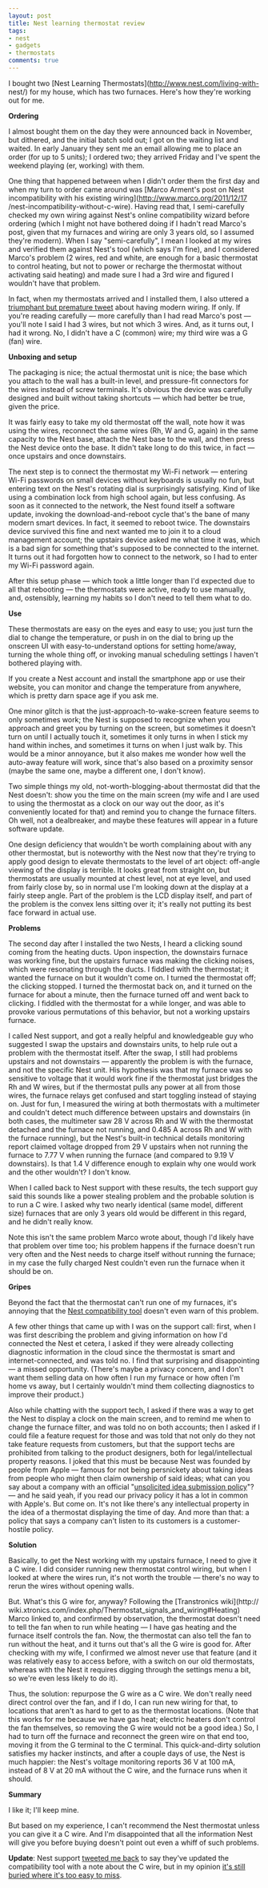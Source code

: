 ```yaml
---
layout: post
title: Nest learning thermostat review
tags:
- nest
- gadgets
- thermostats
comments: true
---
```

I bought two [Nest Learning Thermostats](http://www.nest.com/living-with-
nest/) for my house, which has two furnaces. Here's how they're working out
for me.

**Ordering**

I almost bought them on the day they were announced back in November, but
dithered, and the initial batch sold out; I got on the waiting list and
waited. In early January they sent me an email allowing me to place an order
(for up to 5 units); I ordered two; they arrived Friday and I've spent the
weekend playing (er, working) with them.

One thing that happened between when I didn't order them the first day and
when my turn to order came around was [Marco Arment's post on Nest
incompatibility with his existing wiring](http://www.marco.org/2011/12/17
/nest-incompatibility-without-c-wire). Having read that, I semi-carefully
checked my own wiring against Nest's online compatibility wizard before
ordering (which I might not have bothered doing if I hadn't read Marco's post,
given that my furnaces and wiring are only 3 years old, so I assumed they're
modern). When I say "semi-carefully", I mean I looked at my wires and verified
them against Nest's tool (which says I'm fine), and I considered Marco's
problem (2 wires, red and white, are enough for a basic thermostat to control
heating, but not to power or recharge the thermostat without activating said
heating) and made sure I had a 3rd wire and figured I wouldn't have that
problem.

In fact, when my thermostats arrived and I installed them, I also uttered a
[triumphant but premature
tweet](https://twitter.com/#!/metamatt/status/157882839508062209) about having
modern wiring. If only. If you're reading carefully — more carefully than I
had read Marco's post — you'll note I said I had 3 wires, but not which 3
wires. And, as it turns out, I had it wrong. No, I didn't have a C (common)
wire; my third wire was a G (fan) wire.

**Unboxing and setup**

The packaging is nice; the actual thermostat unit is nice; the base which you
attach to the wall has a built-in level, and pressure-fit connectors for the
wires instead of screw terminals. It's obvious the device was carefully
designed and built without taking shortcuts — which had better be true, given
the price.

It was fairly easy to take my old thermostat off the wall, note how it was
using the wires, reconnect the same wires (Rh, W and G, again) in the same
capacity to the Nest base, attach the Nest base to the wall, and then press
the Nest device onto the base. It didn't take long to do this twice, in fact —
once upstairs and once downstairs.

The next step is to connect the thermostat my Wi-Fi network — entering Wi-Fi
passwords on small devices without keyboards is usually no fun, but entering
text on the Nest's rotating dial is surprisingly satisfying. Kind of like
using a combination lock from high school again, but less confusing. As soon
as it connected to the network, the Nest found itself a software update,
invoking the download-and-reboot cycle that's the bane of many modern smart
devices. In fact, it seemed to reboot twice. The downstairs device survived
this fine and next wanted me to join it to a cloud management account; the
upstairs device asked me what time it was, which is a bad sign for something
that's supposed to be connected to the internet. It turns out it had forgotten
how to connect to the network, so I had to enter my Wi-Fi password again.

After this setup phase — which took a little longer than I'd expected due to
all that rebooting — the thermostats were active, ready to use manually, and,
ostensibly, learning my habits so I don't need to tell them what to do.

**Use**

These thermostats are easy on the eyes and easy to use; you just turn the dial
to change the temperature, or push in on the dial to bring up the onscreen UI
with easy-to-understand options for setting home/away, turning the whole thing
off, or invoking manual scheduling settings I haven't bothered playing with.

If you create a Nest account and install the smartphone app or use their
website, you can monitor and change the temperature from anywhere, which is
pretty darn space age if you ask me.

One minor glitch is that the just-approach-to-wake-screen feature seems to
only sometimes work; the Nest is supposed to recognize when you approach and
greet you by turning on the screen, but sometimes it doesn't turn on until I
actually touch it, sometimes it only turns in when I stick my hand within
inches, and sometimes it turns on when I just walk by. This would be a minor
annoyance, but it also makes me wonder how well the auto-away feature will
work, since that's also based on a proximity sensor (maybe the same one, maybe
a different one, I don't know).

Two simple things my old, not-worth-blogging-about thermostat did that the
Nest doesn't: show you the time on the main screen (my wife and I are used to
using the thermostat as a clock on our way out the door, as it's conveniently
located for that) and remind you to change the furnace filters. Oh well, not a
dealbreaker, and maybe these features will appear in a future software update.

One design deficiency that wouldn't be worth complaining about with any other
thermostat, but is noteworthy with the Nest now that they're trying to apply
good design to elevate thermostats to the level of art object: off-angle
viewing of the display is terrible. It looks great from straight on, but
thermostats are usually mounted at chest level, not at eye level, and used
from fairly close by, so in normal use I'm looking down at the display at a
fairly steep angle. Part of the problem is the LCD display itself, and part of
the problem is the convex lens sitting over it; it's really not putting its
best face forward in actual use.

**Problems**

The second day after I installed the two Nests, I heard a clicking sound
coming from the heating ducts. Upon inspection, the downstairs furnace was
working fine, but the upstairs furnace was making the clicking noises, which
were resonating through the ducts. I fiddled with the thermostat; it wanted
the furnace on but it wouldn't come on. I turned the thermostat off; the
clicking stopped. I turned the thermostat back on, and it turned on the
furnace for about a minute, then the furnace turned off and went back to
clicking. I fiddled with the thermostat for a while longer, and was able to
provoke various permutations of this behavior, but not a working upstairs
furnace.

I called Nest support, and got a really helpful and knowledgeable guy who
suggested I swap the upstairs and downstairs units, to help rule out a problem
with the thermostat itself. After the swap, I still had problems upstairs and
not downstairs — apparently the problem is with the furnace, and not the
specific Nest unit. His hypothesis was that my furnace was so sensitive to
voltage that it would work fine if the thermostat just bridges the Rh and W
wires, but if the thermostat pulls any power at all from those wires, the
furnace relays get confused and start toggling instead of staying on. Just for
fun, I measured the wiring at both thermostats with a multimeter and couldn't
detect much difference between upstairs and downstairs (in both cases, the
multimeter saw 28 V across Rh and W with the thermostat detached and the
furnace not running, and 0.485 A across Rh and W with the furnace running),
but the Nest's built-in technical details monitoring report claimed voltage
dropped from 29 V upstairs when not running the furnace to 7.77 V when running
the furnace (and compared to 9.19 V downstairs). Is that 1.4 V difference
enough to explain why one would work and the other wouldn't? I don't know.

When I called back to Nest support with these results, the tech support guy
said this sounds like a power stealing problem and the probable solution is to
run a C wire. I asked why two nearly identical (same model, different size)
furnaces that are only 3 years old would be different in this regard, and he
didn't really know.

Note this isn't the same problem Marco wrote about, though I'd likely have
that problem over time too; his problem happens if the furnace doesn't run
very often and the Nest needs to charge itself without running the furnace; in
my case the fully charged Nest couldn't even run the furnace when it should be
on.

**Gripes**

Beyond the fact that the thermostat can't run one of my furnaces, it's
annoying that the [Nest compatibility
tool](http://store.nest.com/#compatibility) doesn't even warn of this problem.

A few other things that came up with I was on the support call: first, when I
was first describing the problem and giving information on how I'd connected
the Nest et cetera, I asked if they were already collecting diagnostic
information in the cloud since the thermostat is smart and internet-connected,
and was told no. I find that surprising and disappointing — a missed
opportunity. (There's maybe a privacy concern, and I don't want them selling
data on how often I run my furnace or how often I'm home vs away, but I
certainly wouldn't mind them collecting diagnostics to improve their product.)

Also while chatting with the support tech, I asked if there was a way to get
the Nest to display a clock on the main screen, and to remind me when to
change the furnace filter, and was told no on both accounts; then I asked if I
could file a feature request for those and was told that not only do they not
take feature requests from customers, but that the support techs are
prohibited from talking to the product designers, both for legal/intellectual
property reasons. I joked that this must be because Nest was founded by people
from Apple — famous for not being persnickety about taking ideas from people
who might then claim ownership of said ideas; what can you say about a company
with an official "[unsolicited idea submission
policy](http://www.apple.com/legal/policies/ideas.html)"? — and he said yeah,
if you read our privacy policy it has a lot in common with Apple's. But come
on. It's not like there's any intellectual property in the idea of a
thermostat displaying the time of day. And more than that: a policy that says
a company can't listen to its customers is a customer-hostile policy.

**Solution**

Basically, to get the Nest working with my upstairs furnace, I need to give it
a C wire. I did consider running new thermostat control wiring, but when I
looked at where the wires run, it's not worth the trouble — there's no way to
rerun the wires without opening walls.

But. What's this G wire for, anyway? Following the [Transtronics wiki](http://
wiki.xtronics.com/index.php/Thermostat_signals_and_wiring#Heating) Marco
linked to, and confirmed by observation, the thermostat doesn't need to tell
the fan when to run while heating — I have gas heating and the furnace itself
controls the fan. Now, the thermostat can also tell the fan to run without the
heat, and it turns out that's all the G wire is good for. After checking with
my wife, I confirmed we almost never use that feature (and it was relatively
easy to access before, with a switch on our old thermostats, whereas with the
Nest it requires digging through the settings menu a bit, so we're even less
likely to do it).

Thus, the solution: repurpose the G wire as a C wire. We don't really need
direct control over the fan, and if I do, I can run new wiring for that, to
locations that aren't as hard to get to as the thermostat locations. (Note
that this works for me because we have gas heat; electric heaters don't
control the fan themselves, so removing the G wire would not be a good idea.)
So, I had to turn off the furnace and reconnect the green wire on that end
too, moving it from the G terminal to the C terminal. This quick-and-dirty
solution satisfies my hacker instincts, and after a couple days of use, the
Nest is much happier: the Nest's voltage monitoring reports 36 V at 100 mA,
instead of 8 V at 20 mA without the C wire, and the furnace runs when it
should.

**Summary**

I like it; I'll keep mine.

But based on my experience, I can't recommend the Nest thermostat unless you
can give it a C wire. And I'm disappointed that all the information Nest will
give you before buying doesn't point out even a whiff of such problems.

**Update**: Nest support [tweeted me back](https://twitter.com/#!/nest/status/160464579711877120) to say they've updated the compatibility tool with a note about the C wire, but in my opinion [it's still buried where it's too easy to miss](http://blog.metamatt.com/blog/2012/01/20/nest-c-wire-update/).

